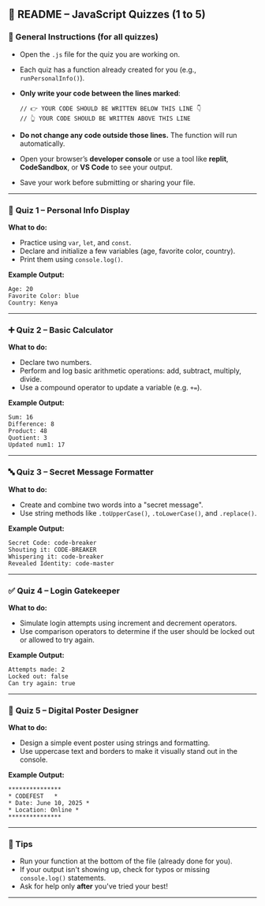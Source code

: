 
## 📘 **README – JavaScript Quizzes (1 to 5)**

### 🔧 General Instructions (for all quizzes)

* Open the `.js` file for the quiz you are working on.
* Each quiz has a function already created for you (e.g., `runPersonalInfo()`).
* **Only write your code between the lines marked**:

  ```
  // 👉 YOUR CODE SHOULD BE WRITTEN BELOW THIS LINE 👇
  // 👆 YOUR CODE SHOULD BE WRITTEN ABOVE THIS LINE
  ```
* **Do not change any code outside those lines.** The function will run automatically.
* Open your browser’s **developer console** or use a tool like **replit**, **CodeSandbox**, or **VS Code** to see your output.
* Save your work before submitting or sharing your file.

---

### 🧪 **Quiz 1 – Personal Info Display**

**What to do:**

* Practice using `var`, `let`, and `const`.
* Declare and initialize a few variables (age, favorite color, country).
* Print them using `console.log()`.

**Example Output:**

```
Age: 20
Favorite Color: blue
Country: Kenya
```

---

### ➕ **Quiz 2 – Basic Calculator**

**What to do:**

* Declare two numbers.
* Perform and log basic arithmetic operations: add, subtract, multiply, divide.
* Use a compound operator to update a variable (e.g. `+=`).

**Example Output:**

```
Sum: 16
Difference: 8
Product: 48
Quotient: 3
Updated num1: 17
```

---

### 🔤 **Quiz 3 – Secret Message Formatter**

**What to do:**

* Create and combine two words into a "secret message".
* Use string methods like `.toUpperCase()`, `.toLowerCase()`, and `.replace()`.

**Example Output:**

```
Secret Code: code-breaker
Shouting it: CODE-BREAKER
Whispering it: code-breaker
Revealed Identity: code-master
```

---

### ✅ **Quiz 4 – Login Gatekeeper**

**What to do:**

* Simulate login attempts using increment and decrement operators.
* Use comparison operators to determine if the user should be locked out or allowed to try again.

**Example Output:**

```
Attempts made: 2
Locked out: false
Can try again: true
```

---

### 🎨 **Quiz 5 – Digital Poster Designer**

**What to do:**

* Design a simple event poster using strings and formatting.
* Use uppercase text and borders to make it visually stand out in the console.

**Example Output:**

```
***************
* CODEFEST   *
* Date: June 10, 2025 *
* Location: Online *
***************
```

---

### 🧠 Tips

* Run your function at the bottom of the file (already done for you).
* If your output isn't showing up, check for typos or missing `console.log()` statements.
* Ask for help only **after** you've tried your best!

---

